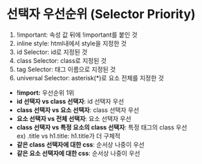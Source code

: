 # 선택자 우선순위 (Selector Priority)
1. !important: 속성 값 뒤에 !important를 붙인 것
2.	inline style: html내에서 style을 지정한 것
3.	id Selector: id로 지정된 것
4.	class Selector: class로 지정된 것
5.	tag Selector: 태그 이름으로 지정된 것
6.	universal Selector:	asterisk(*)로 요소 전체를 지정한 것

- **!import:**	우선순위 1위
- **id 선택자 vs class 선택자**:	id 선택자 우선
- **class 선택자 vs 요소 선택자**:	class 선택자 우선
- **요소 선택자 vs 전체 선택자**: 요소 선택자 우선
- **class 선택자 vs 특정 요소의 class 선택자**:	특정 태그의 class 우선  
ex) .title vs h1.title: h1.title가 더 구체적
- **같은 class 선택자에 대한 css**: 순서상 나중이 우선
- **같은 요소 선택자에 대한 css**: 순서상 나중이 우선
 

 